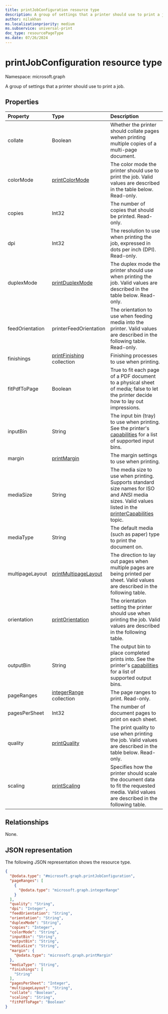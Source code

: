 ```yaml
---
title: printJobConfiguration resource type
description: A group of settings that a printer should use to print a job.
author: nilakhan
ms.localizationpriority: medium
ms.subservice: universal-print
doc_type: resourcePageType
ms.date: 07/26/2024
---
```


# printJobConfiguration resource type

Namespace: microsoft.graph

A group of settings that a printer should use to print a job.

## Properties
|Property|Type|Description|
|:---|:---|:---|
|collate|Boolean|Whether the printer should collate pages wehen printing multiple copies of a multi-page document.|
|colorMode|[printColorMode](enums.md#printcolormode-values)|The color mode the printer should use to print the job. Valid values are described in the table below. Read-only.|
|copies|Int32|The number of copies that should be printed. Read-only.|
|dpi|Int32|The resolution to use when printing the job, expressed in dots per inch (DPI). Read-only.|
|duplexMode|[printDuplexMode](enums.md#printduplexmode-values)|The duplex mode the printer should use when printing the job. Valid values are described in the table below. Read-only.|
|feedOrientation|printerFeedOrientation|The orientation to use when feeding media into the printer. Valid values are described in the following table. Read-only.|
|finishings|[printFinishing](enums.md#printfinishing-values) collection|Finishing processes to use when printing.|
|fitPdfToPage|Boolean|True to fit each page of a PDF document to a physical sheet of media; false to let the printer decide how to lay out impressions.|
|inputBin|String|The input bin (tray) to use when printing. See the printer's [capabilities](printercapabilities.md) for a list of supported input bins.|
|margin|[printMargin](printmargin.md)|The margin settings to use when printing.|
|mediaSize|String|The media size to use when printing. Supports standard size names for ISO and ANSI media sizes. Valid values listed in the [printerCapabilities](printercapabilities.md#mediasizes-values) topic.|
|mediaType|String|The default media (such as paper) type to print the document on.|
|multipageLayout|[printMultipageLayout](enums.md#printmultipagelayout-values)|The direction to lay out pages when multiple pages are being printed per sheet. Valid values are described in the following table.|
|orientation|[printOrientation](enums.md#printorientation-values)|The orientation setting the printer should use when printing the job. Valid values are described in the following table.|
|outputBin|String|The output bin to place completed prints into. See the printer's [capabilities](printercapabilities.md) for a list of supported output bins.|
|pageRanges|[integerRange](integerrange.md) collection|The page ranges to print. Read-only.|
|pagesPerSheet|Int32|The number of document pages to print on each sheet.
|quality|[printQuality](enums.md#printquality-values)|The print quality to use when printing the job. Valid values are described in the table below. Read-only.|
|scaling|[printScaling](enums.md#printscaling-values)|Specifies how the printer should scale the document data to fit the requested media. Valid values are described in the following table.|

## Relationships
None.

## JSON representation
The following JSON representation shows the resource type.
<!-- {
  "blockType": "resource",
  "@odata.type": "microsoft.graph.printJobConfiguration"
}
-->
``` json
{
  "@odata.type": "#microsoft.graph.printJobConfiguration",
  "pageRanges": [
    {
      "@odata.type": "microsoft.graph.integerRange"
    }
  ],
  "quality": "String",
  "dpi": "Integer",
  "feedOrientation": "String",
  "orientation": "String",
  "duplexMode": "String",
  "copies": "Integer",
  "colorMode": "String",
  "inputBin": "String",
  "outputBin": "String",
  "mediaSize": "String",
  "margin": {
    "@odata.type": "microsoft.graph.printMargin"
  },
  "mediaType": "String",
  "finishings": [
    "String"
  ],
  "pagesPerSheet": "Integer",
  "multipageLayout": "String",
  "collate": "Boolean",
  "scaling": "String",
  "fitPdfToPage": "Boolean"
}
```

